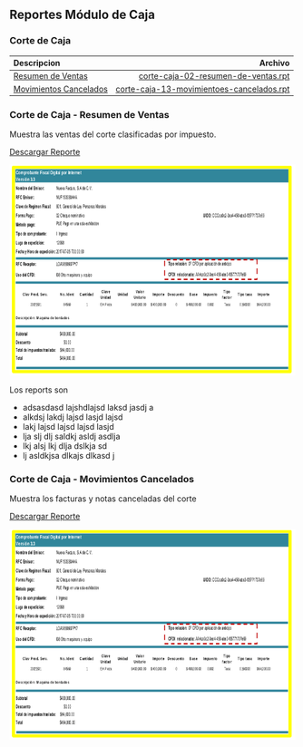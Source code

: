 ## Reportes Módulo de Caja

### Corte de Caja

|Descripcion|Archivo|
|:---|---:|
|[Resumen de Ventas](#corte-de-caja---resumen-de-ventas)  			|  [corte-caja-02-resumen-de-ventas.rpt](./files/corte-caja-02-resumen-de-ventas.rpt)
|[Movimientos Cancelados](#corte-de-caja---movimientos-cancelados)	|  [corte-caja-13-movimientoes-cancelados.rpt](./files/corte-caja-02-resumen-de-ventas.rpt)





### Corte de Caja - Resumen de Ventas

Muestra las ventas del corte clasificadas por impuesto.

[Descargar Reporte](./files/corte-caja-02-resumen-de-ventas.rpt)

![](./files/corte-caja-02-resumen-de-ventas.png)

Los reports son
- adsasdasd lajshdlajsd laksd jasdj a
- alkdsj lakdj lajsd lasjd lajsd
- lakj lajsd lajsd lajsd lasjd
- lja slj dlj saldkj asldj asdlja
- lkj alsj lkj dlja dslkja sd
- lj asldkjsa dlkajs dlkasd j





### Corte de Caja - Movimientos Cancelados

Muestra los facturas y notas canceladas del corte

[Descargar Reporte](./files/corte-caja-02-resumen-de-ventas.rpt)

![](./files/corte-caja-02-resumen-de-ventas.png)


